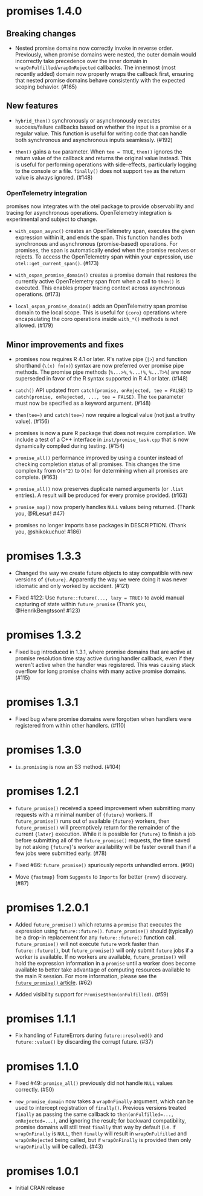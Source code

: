 # promises 1.4.0

## Breaking changes

* Nested promise domains now correctly invoke in reverse order. Previously, when promise domains were nested, the outer domain would incorrectly take precedence over the inner domain in `wrapOnFulfilled`/`wrapOnRejected` callbacks. The innermost (most recently added) domain now properly wraps the callback first, ensuring that nested promise domains behave consistently with the expected scoping behavior. (#165)

## New features

* `hybrid_then()` synchronously or asynchronously executes success/failure callbacks based on whether the input is a promise or a regular value. This function is useful for writing code that can handle both synchronous and asynchronous inputs seamlessly. (#192)

* `then()` gains a `tee` parameter. When `tee = TRUE`, `then()` ignores the return value of the callback and returns the original value instead. This is useful for performing operations with side-effects, particularly logging to the console or a file. `finally()` does not support `tee` as the return value is always ignored. (#148)

### OpenTelemetry integration

promises now integrates with the otel package to provide observability and tracing for asynchronous operations. OpenTelemetry integration is experimental and subject to change.

* `with_ospan_async()` creates an OpenTelemetry span, executes the given expression within it, and ends the span. This function handles both synchronous and asynchronous (promise-based) operations. For promises, the span is automatically ended when the promise resolves or rejects. To access the OpenTelemetry span within your expression, use `otel::get_current_span()`. (#173)

* `with_ospan_promise_domain()` creates a promise domain that restores the currently active OpenTelemetry span from when a call to `then()` is executed. This enables proper tracing context across asynchronous operations. (#173)

* `local_ospan_promise_domain()` adds an OpenTelemetry span promise domain to the local scope. This is useful for `{coro}` operations where encapsulating the coro operations inside `with_*()` methods is not allowed. (#179)

## Minor improvements and fixes

* promises now requires R 4.1 or later. R's native pipe (`|>`) and function shorthand (`\(x) fn(x)`) syntax are now preferred over promise pipe methods. The promise pipe methods (`%...>%`, `%...!%`, `%...T>%`) are now superseded in favor of the R syntax supported in R 4.1 or later. (#148)

* `catch()` API updated from `catch(promise, onRejected, tee = FALSE)` to `catch(promise, onRejected, ..., tee = FALSE)`. The `tee` parameter must now be specified as a keyword argument. (#148)

* `then(tee=)` and `catch(tee=)` now require a logical value (not just a truthy value). (#156)

* promises is now a pure R package that does not require compilation. We include a test of a C++ interface in `inst/promise_task.cpp` that is now dynamically compiled during testing. (#154)

* `promise_all()` performance improved by using a counter instead of checking completion status of all promises. This changes the time complexity from `O(n^2)` to `O(n)` for determining when all promises are complete. (#163)

* `promise_all()` now preserves duplicate named arguments (or `.list` entries). A result will be produced for every promise provided. (#163)

* `promise_map()` now properly handles `NULL` values being returned. (Thank you, @RLesur! #47)

* promises no longer imports base packages in DESCRIPTION. (Thank you, @shikokuchuo! #186)


# promises 1.3.3

* Changed the way we create future objects to stay compatible with new versions of `{future}`. Apparently the way we were doing it was never idiomatic and only worked by accident. (#121)

* Fixed #122: Use `future::future(..., lazy = TRUE)` to avoid manual capturing of state within `future_promise` (Thank you, @HenrikBengtsson! #123)


# promises 1.3.2

* Fixed bug introduced in 1.3.1, where promise domains that are active at promise resolution time stay active during handler callback, even if they weren't active when the handler was registered. This was causing stack overflow for long promise chains with many active promise domains. (#115)


# promises 1.3.1

* Fixed bug where promise domains were forgotten when handlers were registered from within other handlers. (#110)


# promises 1.3.0

* `is.promising` is now an S3 method. (#104)


# promises 1.2.1

* `future_promise()` received a speed improvement when submitting many requests with a minimal number of `{future}` workers. If `future_promise()` runs out of available `{future}` workers, then `future_promise()` will preemptively return for the remainder of the current `{later}` execution. While it is possible for `{future}` to finish a job before submitting all of the `future_promise()` requests, the time saved by not asking `{future}`'s worker availability will be faster overall than if a few jobs were submitted early. (#78)

* Fixed #86: `future_promise()` spuriously reports unhandled errors. (#90)

* Move `{fastmap}` from `Suggests` to `Imports` for better `{renv}` discovery. (#87)


# promises 1.2.0.1

* Added `future_promise()` which returns a `promise` that executes the expression using `future::future()`. `future_promise()` should (typically) be a drop-in replacement for any `future::future()` function call. `future_promise()` will not execute `future` work faster than `future::future()`, but `future_promise()` will only submit `future` jobs if a worker is available. If no workers are available, `future_promise()` will hold the expression information in a `promise` until a worker does become available to better take advantage of computing resources available to the main R session. For more information, please see the [`future_promise()` article](https://rstudio.github.io/promises/articles/promises_05b_future_promise.html). (#62)

* Added visibility support for `Promise$then(onFulfilled)`. (#59)

# promises 1.1.1

* Fix handling of FutureErrors during `future::resolved()` and `future::value()` by discarding the corrupt future. (#37)


# promises 1.1.0

* Fixed #49: `promise_all()` previously did not handle `NULL` values correctly. (#50)

* `new_promise_domain` now takes a `wrapOnFinally` argument, which can be used to intercept registration of `finally()`. Previous versions treated `finally` as passing the same callback to `then(onFulfilled=..., onRejected=...)`, and ignoring the result; for backward compatibility, promise domains will still treat `finally` that way by default (i.e. if `wrapOnFinally` is `NULL`, then `finally` will result in `wrapOnFulfilled` and `wrapOnRejected` being called, but if `wrapOnFinally` is provided then only `wrapOnFinally` will be called). (#43)


# promises 1.0.1

* Initial CRAN release
